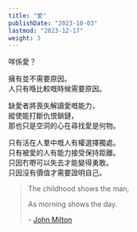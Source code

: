 ```yaml
---
title: "愛"
publishDate: "2023-10-03"
lastmod: "2023-12-17"
weight: 3
---
```


咩係愛？<br/>

擁有並不需要原因。<br/>
人只有喺比較嘅時候需要原因。<br/>

缺愛者將喪失解讀愛嘅能力，<br/>
縱使能打斷仇恨鎖鏈，<br/>
那也只是空洞的心在尋找愛是何物。<br/>

只有活在人羣中嘅人有權選擇獨處。<br/>
只有被愛的人有能力接受保持距離。<br/>
只因冇嘢可以失去才能變得勇敢。<br/>
只因沒有價值才需要證明自己。<br/>

> The childhood shows the man,
>
> As morning shows the day.
>
> \- [John Milton](https://www.goodreads.com/quotes/789366-the-childhood-shows-the-man-as-morning-shows-the-day)
